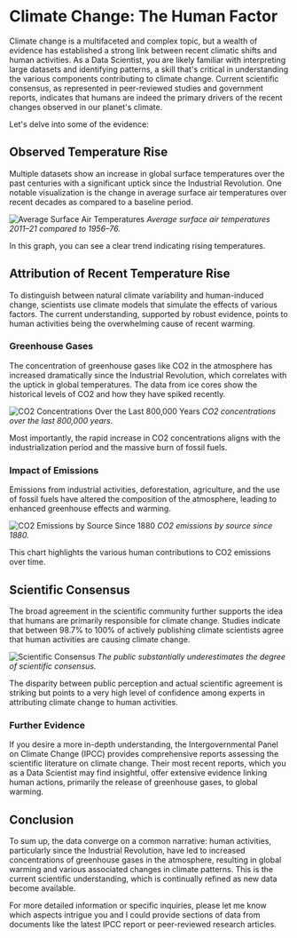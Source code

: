 # Climate Change: The Human Factor

Climate change is a multifaceted and complex topic, but a wealth of evidence has established a strong link between recent climatic shifts and human activities. As a Data Scientist, you are likely familiar with interpreting large datasets and identifying patterns, a skill that's critical in understanding the various components contributing to climate change. Current scientific consensus, as represented in peer-reviewed studies and government reports, indicates that humans are indeed the primary drivers of the recent changes observed in our planet's climate.

Let's delve into some of the evidence:

## Observed Temperature Rise

Multiple datasets show an increase in global surface temperatures over the past centuries with a significant uptick since the Industrial Revolution. One notable visualization is the change in average surface air temperatures over recent decades as compared to a baseline period.

![Average Surface Air Temperatures](upload.wikimedia.org/wikipedia/commons/thumb/e/e0/Change_in_Average_Temperature_With_Fahrenheit.svg/300px-Change_in_Average_Temperature_With_Fahrenheit.svg.png)
*Average surface air temperatures 2011–21 compared to 1956–76.*

In this graph, you can see a clear trend indicating rising temperatures.

## Attribution of Recent Temperature Rise

To distinguish between natural climate variability and human-induced change, scientists use climate models that simulate the effects of various factors. The current understanding, supported by robust evidence, points to human activities being the overwhelming cause of recent warming.

### Greenhouse Gases

The concentration of greenhouse gases like CO2 in the atmosphere has increased dramatically since the Industrial Revolution, which correlates with the uptick in global temperatures. The data from ice cores show the historical levels of CO2 and how they have spiked recently.

![CO2 Concentrations Over the Last 800,000 Years](upload.wikimedia.org/wikipedia/commons/thumb/1/11/Carbon_Dioxide_800kyr.svg/300px-Carbon_Dioxide_800kyr.svg.png)
*CO2 concentrations over the last 800,000 years.*

Most importantly, the rapid increase in CO2 concentrations aligns with the industrialization period and the massive burn of fossil fuels.

### Impact of Emissions

Emissions from industrial activities, deforestation, agriculture, and the use of fossil fuels have altered the composition of the atmosphere, leading to enhanced greenhouse effects and warming.

![CO2 Emissions by Source Since 1880](upload.wikimedia.org/wikipedia/commons/thumb/4/46/CO2_Emissions_by_Source_Since_1880.svg/300px-CO2_Emissions_by_Source_Since_1880.svg.png)
*CO2 emissions by source since 1880.*

This chart highlights the various human contributions to CO2 emissions over time.

## Scientific Consensus

The broad agreement in the scientific community further supports the idea that humans are primarily responsible for climate change. Studies indicate that between 98.7% to 100% of actively publishing climate scientists agree that human activities are causing climate change.

![Scientific Consensus](upload.wikimedia.org/wikipedia/commons/thumb/b/ba/20220629_Public_estimates_of_scientific_consensus_on_climate_change_-_horizontal_bar_chart.svg/300px-20220629_Public_estimates_of_scientific_consensus_on_climate_change_-_horizontal_bar_chart.svg.png)
*The public substantially underestimates the degree of scientific consensus.*

The disparity between public perception and actual scientific agreement is striking but points to a very high level of confidence among experts in attributing climate change to human activities.

### Further Evidence

If you desire a more in-depth understanding, the Intergovernmental Panel on Climate Change (IPCC) provides comprehensive reports assessing the scientific literature on climate change. Their most recent reports, which you as a Data Scientist may find insightful, offer extensive evidence linking human actions, primarily the release of greenhouse gases, to global warming.

## Conclusion

To sum up, the data converge on a common narrative: human activities, particularly since the Industrial Revolution, have led to increased concentrations of greenhouse gases in the atmosphere, resulting in global warming and various associated changes in climate patterns. This is the current scientific understanding, which is continually refined as new data become available.

For more detailed information or specific inquiries, please let me know which aspects intrigue you and I could provide sections of data from documents like the latest IPCC report or peer-reviewed research articles.
